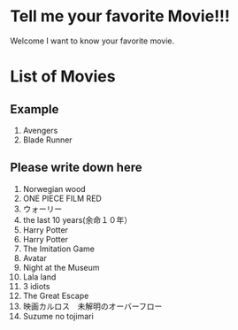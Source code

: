 # Tell me your favorite Movie!!!
Welcome I want to know your favorite movie.


# List of Movies
## Example
1.  Avengers
2.  Blade Runner
## Please write down here
1. Norwegian wood
2. ONE PIECE FILM RED
3. ウォーリー
4. the last 10 years(余命１０年）
5. Harry Potter
6. Harry Potter
7. The Imitation Game
8. Avatar
9. Night at the Museum
10. Lala land
11. 3 idiots
12. The Great Escape
13. 映画カルロス　未解明のオーバーフロー
14. Suzume no tojimari
